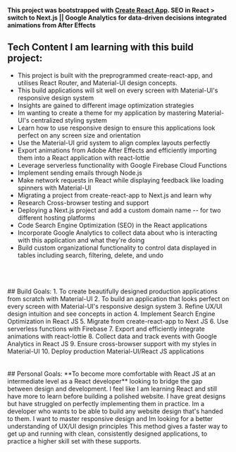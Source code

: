 
**This project was bootstrapped with [Create React App](https://github.com/facebook/create-react-app).
SEO in React > switch to Next.js || Google Analytics for data-driven decisions integrated animations from After Effects**


## Tech Content I am learning with this build project:
- This project is built with the preprogrammed create-react-app, and utilises React Router, and Material-UI design concepts.
- This build applications will sit well on every screen with Material-UI's responsive design system
- Insights are gained to different image optimization strategies
- Im wanting to create a theme for my application by mastering Material-UI's centralized styling system
- Learn how to use responsive design to ensure this applications look perfect on any screen size and orientation
- Use the Material-UI grid system to align complex layouts perfectly
- Export animations from Adobe After Effects and efficiently importing them into a React application with react-lottie
- Leverage serverless functionality with Google Firebase Cloud Functions
- Implement sending emails through Node.js
- Make network requests in React while displaying feedback like loading spinners with Material-UI
- Migrating a project from create-react-app to Next.js and learn why
- Research Cross-browser testing and support
- Deploying a Next.js project and add a custom domain name -- for two different hosting platforms
- Code Search Engine Optimization (SEO) in the React applications
- Incorporate Google Analytics to collect data about who is interacting with this application and what they're doing
- Build custom organizational functionality to control data displayed in tables including search, filtering, delete, and undo
<br>
<br>
<br>
## Build Goals:
1. To create beautifully designed production applications from scratch with Material-UI
2. To build an application that looks perfect on every screen with Material-UI's responsive design system
3. Refine UX/UI design intuition and see concepts in action
4. Implement Search Engine Optimization in React JS
5. Migrate from create-react-app to Next JS
6. Use serverless functions with Firebase
7. Export and efficiently integrate animations with react-lottie
8. Collect data and track events with Google Analytics in React JS
9. Ensure cross-browser support with my styles in Material-UI
10. Deploy production Material-UI/React JS applications
<br>
<br>
<br>
## Personal Goals: 
**To become more comfortable with React JS at an intermediate level as a React developer**
looking to bridge the gap between design and development. I feel like I am learning React and still have more to learn before building a polished website.
I have great designs but have struggled on perfectly implementing them in practice. Im a developer who wants to be able to build any website design that's handed to them.
I want to master responsive design and Im looking for a better understanding of UX/UI design principles
This method gives a faster way to get up and running with clean, consistently designed applications, to practice a higher skill set with these supports.
